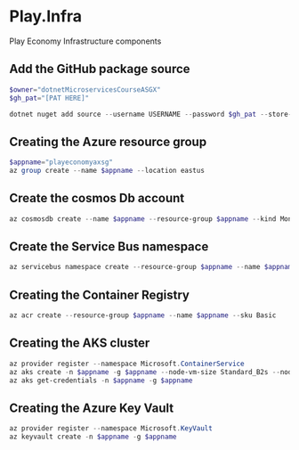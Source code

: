 # Play.Infra
Play Economy Infrastructure components


## Add the GitHub package source
```powershell
$owner="dotnetMicroservicesCourseASGX"
$gh_pat="[PAT HERE]"

dotnet nuget add source --username USERNAME --password $gh_pat --store-password-in-clear-text --name github "https://nuget.pkg.github.com/$owner/index.json"
```

## Creating the Azure resource group
```powershell
$appname="playeconomyaxsg"
az group create --name $appname --location eastus
```
## Create the cosmos Db account
```powershell
az cosmosdb create --name $appname --resource-group $appname --kind MongoDB --enable-free-tier
```

## Create the Service Bus namespace
```powershell
az servicebus namespace create --resource-group $appname --name $appname --sku Standard
```

## Creating the Container Registry
```powershell
az acr create --resource-group $appname --name $appname --sku Basic
```

## Creating the AKS cluster
```powershell
az provider register --namespace Microsoft.ContainerService
az aks create -n $appname -g $appname --node-vm-size Standard_B2s --node-count 2 --attach-acr $appname --enable-oidc-issuer --enable-workload-identity --generate-ssh-keys 
az aks get-credentials -n $appname -g $appname
```

## Creating the Azure Key Vault
```powershell
az provider register --namespace Microsoft.KeyVault
az keyvault create -n $appname -g $appname
```
